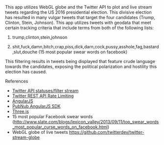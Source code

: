 This app utilizes WebGL globe and the Twitter API to plot and live stream tweets regarding the US 2016 presidential election. This divisive election has resulted in many vulgar tweets that target the four candidates (Trump, Clinton, Stein, Johnson). This app utilizes  tweets with geodata that meet certain tracking criteria that include terms from both of the following lists:

1) trump,clinton,stein,johnson

2) shit,fuck,damn,bitch,crap,piss,dick,darn,cock,pussy,asshole,fag,bastard,slut,douche (15 most popular swear words on facebook)



This filtering results in tweets being displayed that feature crude language towards the candidates, exposing the political polarization and hostility this election has caused.

References
- [Twitter API statuses/filter stream](https://dev.twitter.com/streaming/reference/post/statuses/filter)
- [Twitter REST API Rate Limiting](https://dev.twitter.com/rest/public/rate-limiting)
- [AngularJS](https://angularjs.org/)
- [PubNub AngularJS SDK](https://github.com/pubnub/pubnub-angular)
- [Three.js](http://threejs.org/)
- 15 most popular Facebook swear words (http://www.slate.com/blogs/lexicon_valley/2013/09/11/top_swear_words_most_popular_curse_words_on_facebook.html)
- WebGL globe of live tweets https://github.com/twitterdev/twitter-stream-globe

